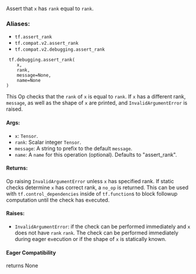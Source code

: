 Assert that `x` has `rank` equal to `rank`.
### Aliases:
- `tf.assert_rank`
- `tf.compat.v2.assert_rank`
- `tf.compat.v2.debugging.assert_rank`

```
 tf.debugging.assert_rank(
    x,
    rank,
    message=None,
    name=None
)
```
This Op checks that the `rank` of `x` is equal to `rank`.
If `x` has a different rank, `message`, as well as the shape of `x` are printed, and `InvalidArgumentError` is raised.
#### Args:
- `x`: `Tensor`.
- `rank`: Scalar integer `Tensor`.
- `message`: A string to prefix to the default `message`.
- `name`: A `name` for this operation (optional). Defaults to "assert_rank".
#### Returns:
Op raising `InvalidArgumentError` unless `x` has specified rank. If static checks determine `x` has correct rank, a `no_op` is returned. This can be used with `tf.control_dependencies` inside of `tf.function`s to block followup computation until the check has e`x`ecuted.
#### Raises:
- `InvalidArgumentError`: if the check can be performed immediately and `x` does not have `rank` `rank`. The check can be performed immediately during eager e`x`ecution or if the shape of `x` is statically known.
#### Eager Compatibility
returns None
